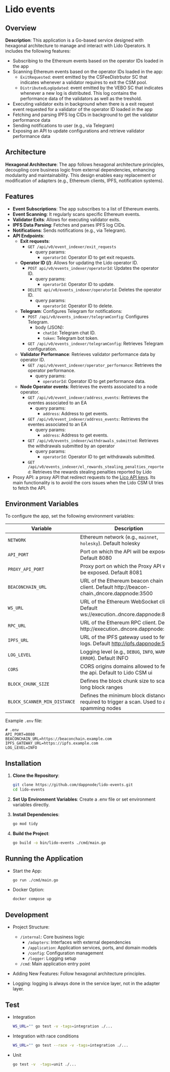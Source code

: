 # Lido events

## Overview

**Description**: This application is a Go-based service designed with hexagonal architecture to manage and interact with Lido Operators. It includes the following features:

- Subscribing to the Ethereum events based on the operator IDs loaded in the app
- Scanning Ethereum events based on the operator IDs loaded in the app:
  - `ExitRequested`: event emitted by the CSFeeDistrbutor SC that indicates whenever a validator requires to exit the CSM pool.
  - `DistributedLogUpdated`: event emitted by the VEBO SC that indicates whenever a new log is distributed. This log contains the performance data of the validators as well as the treshold.
- Executing validator exits in background when there is a exit request event requested for a validator of the operator ID loaded in the app
- Fetching and parsing IPFS log CIDs in background to get the validator performance data
- Sending notifications to user (e.g., via Telegram)
- Exposing an API to update configurations and retrieve validator performance data

## Architecture

**Hexagonal Architecture**: The app follows hexagonal architecture principles, decoupling core business logic from external dependencies, enhancing modularity and maintainability. This design enables easy replacement or modification of adapters (e.g., Ethereum clients, IPFS, notification systems).

## Features

- **Event Subscriptions**: The app subscribes to a list of Ethereum events.
- **Event Scanning**: It regularly scans specific Ethereum events.
- **Validator Exits**: Allows for executing validator exits.
- **IPFS Data Parsing**: Fetches and parses IPFS log CIDs.
- **Notifications**: Sends notifications (e.g., via Telegram).
- **API Endpoints**:
  - **Exit requests**:
    - `GET /api/v0/event_indexer/exit_requests`
      - query params:
        - `operatorId`: Operator ID to get exit requests.
  - **Operator ID (/)**: Allows for updating the Lido operator ID.
    - `POST api/v0/events_indexer/operatorId`: Updates the operator ID.
      - query params:
        - `operatorId`: Operator ID to update.
    - `DELETE api/v0/events_indexer/operatorId`: Deletes the operator ID.
      - query params:
        - `operatorId`: Operator ID to delete.
  - **Telegram**: Configures Telegram for notifications:
    - `POST /api/v0/events_indexer/telegramConfig`: Configures Telegram.
      - body (JSON):
        - `chatId`: Telegram chat ID.
        - `token`: Telegram bot token.
    - `GET /api/v0/events_indexer/telegramConfig`: Retrieves Telegram configuration.
  - **Validator Performance**: Retrieves validator performance data by operator ID.
    - `GET /api/v0/event_indexer/operator_performance`: Retrieves the operator performance.
      - query params:
        - `operatorId`: Operator ID to get performance data.
  - **Node Operator events**: Retrieves the events associated to a node operator.
    - `GET /api/v0/event_indexer/address_events`: Retrieves the eventes associated to an EA
      - query params:
        - `address`: Address to get events.
    - `GET /api/v0/event_indexer/address_events`: Retrieves the eventes associated to an EA
      - query params:
        - `address`: Address to get events.
    - `GET /api/v0/events_indexer/withdrawals_submitted`: Retrieves the withdrawals submitted by an operator
      - query params:
        - `operatorId`: Operator ID to get withdrawals submitted.
    - `GET /api/v0/events_indexer/el_rewards_stealing_penalties_reported`: Retrieves the rewards stealing penalties reported by Lido
- Proxy API: a proxy API that redirect requests to the [Lico API keys](https://github.com/lidofinance/lido-keys-api). Its main functionality is to avoid the cors issues when the Lido CSM UI tries to fetch the API.

## Environment Variables

To configure the app, set the following environment variables:

| Variable                     | Description                                                                                          |
|------------------------------|------------------------------------------------------------------------------------------------------|
| `NETWORK`                    | Ethereum network (e.g., `mainnet`, `holesky`). Default holesky                                       |
| `API_PORT`                   | Port on which the API will be exposed. Default 8080                                                  |
| `PROXY_API_PORT`             | Proxy port on which the Proxy API will be exposed. Default 8081                                      |
| `BEACONCHAIN_URL`            | URL of the Ethereum beacon chain client. Default http://beacon-chain.<network>,dncore.dappnode:3500  |
| `WS_URL`                     | URL of the Ethereum WebSocket client. Default ws://execution.<network>.dncore.dappnode:8546          |
| `RPC_URL`                    | URL of the Ethereum RPC client. Default http://execution.<network>.dncore.dappnode:8545              |
| `IPFS_URL`                   | URL of the IPFS gateway used to fetch logs. Default http://ipfs.dappnode:5001                        |
| `LOG_LEVEL`                  | Logging level (e.g., `DEBUG`, `INFO`, `WARN`, `ERROR`). Default INFO                                 |
| `CORS`                       | CORS origins domains allowed to fetch the api. Default to Lido CSM ui                                |
| `BLOCK_CHUNK_SIZE`           | Defines the block chunk size to scan long block ranges                                               |
| `BLOCK_SCANNER_MIN_DISTANCE` | Defines the minimum block distance required to trigger a scan. Used to avoid spamming nodes          |

Example `.env` file:

```plaintext
# .env
API_PORT=8080
BEACONCHAIN_URL=https://beaconchain.example.com
IPFS_GATEWAY_URL=https://ipfs.example.com
LOG_LEVEL=INFO
```

## Installation

1. **Clone the Repository**:

   ```bash
   git clone https://github.com/dappnode/lido-events.git
   cd lido-events
    ```

2. **Set Up Environment Variables**: Create a .env file or set environment variables directly.

3. **Install Dependencies**:

    ```bash
    go mod tidy
    ```

4. **Build the Project**:

    ```bash
    go build -o bin/lido-events ./cmd/main.go
    ```

## Running the Application

- Start the App:

    ```bash
    go run ./cmd/main.go
    ```

- Docker Option:

    ```bash
    docker compose up
    ```

## Development

- Project Structure:
  - `/internal`: Core business logic
    - `/adapters`: Interfaces with external dependencies
    - `/application`: Application services, ports, and domain models
    - `/config`: Configuration management
    - `/logger`: Logging setup
  - `/cmd`: Main application entry point

- Adding New Features: Follow hexagonal architecture principles.
- Logging: logging is always done in the service layer, not in the adapter layer.

## Test

- Integration

    ```bash
    WS_URL="" go test -v -tags=integration ./...  
    ```

- Integration with race conditions

    ```bash
    WS_URL="" go test --race -v -tags=integration ./...  
    ```

- Unit

    ```bash
    go test -v  -tags=unit ./...
    ```
